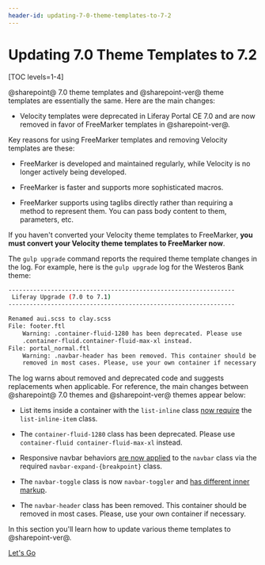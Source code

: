 ```yaml
---
header-id: updating-7-0-theme-templates-to-7-2
---
```


# Updating 7.0 Theme Templates to 7.2

[TOC levels=1-4]

@sharepoint@ 7.0 theme templates and @sharepoint-ver@ theme templates are essentially 
the same. Here are the main changes:

-   Velocity templates were deprecated in Liferay Portal CE 7.0 and are now 
    removed in favor of FreeMarker templates in @sharepoint-ver@. 

Key reasons for using FreeMarker templates and removing Velocity templates
are these: 

-   FreeMarker is developed and maintained regularly, while Velocity is no longer
    actively being developed.
 
-   FreeMarker is faster and supports more sophisticated macros.

-   FreeMarker supports using taglibs directly rather than requiring a method 
    to represent them. You can pass body content to them, parameters, etc.

If you haven't converted your Velocity theme templates to FreeMarker, **you must 
convert your Velocity theme templates to FreeMarker now**. 

The `gulp upgrade` command reports the required theme template changes in the 
log. For example, here is the `gulp upgrade` log for the Westeros Bank theme:

```bash
----------------------------------------------------------------
 Liferay Upgrade (7.0 to 7.1)
----------------------------------------------------------------

Renamed aui.scss to clay.scss
File: footer.ftl
    Warning: .container-fluid-1280 has been deprecated. Please use 
    .container-fluid.container-fluid-max-xl instead.
File: portal_normal.ftl
    Warning: .navbar-header has been removed. This container should be 
    removed in most cases. Please, use your own container if necessary.
```

The log warns about removed and deprecated code and suggests replacements when
applicable. For reference, the main changes between @sharepoint@ 7.0 themes and 
@sharepoint-ver@ themes appear below:

- List items inside a container with the `list-inline` class 
  [now require](https://getbootstrap.com/docs/4.3/migration/#typography) 
  the `list-inline-item` class. 

- The `container-fluid-1280` class has been deprecated. Please use 
  `container-fluid container-fluid-max-xl` instead.

- Responsive navbar behaviors 
  [are now applied](https://getbootstrap.com/docs/4.3/migration/#navbar)
  to the `navbar` class via the required `navbar-expand-{breakpoint}` class. 

- The `navbar-toggle` class is now `navbar-toggler` and 
  [has different inner markup](https://getbootstrap.com/docs/4.3/migration/#navbar). 

- The `navbar-header` class has been removed. This container should be removed 
  in most cases. Please, use your own container if necessary.

In this section you'll learn how to update various theme templates to 
@sharepoint-ver@. 

<a class="go-link btn btn-primary" href="/docs/7-2/tutorials/-/knowledge_base/t/updating-7-0-theme-templates">Let's Go<span class="icon-circle-arrow-right"></span></a>
